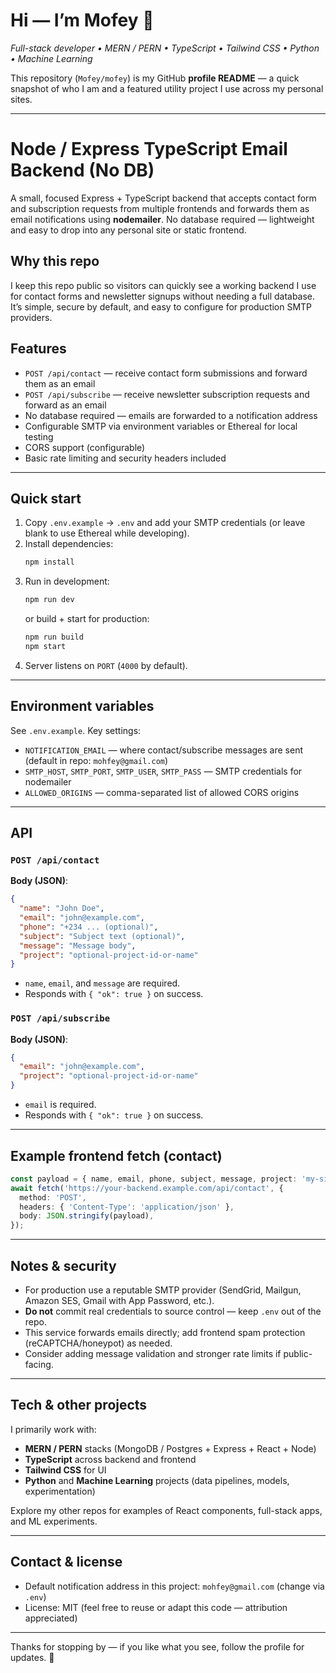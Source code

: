 # Hi — I’m **Mofey** 👋  
_Full-stack developer • MERN / PERN • TypeScript • Tailwind CSS • Python • Machine Learning_

This repository (`Mofey/mofey`) is my GitHub **profile README** — a quick snapshot of who I am and a featured utility project I use across my personal sites.

---

# Node / Express TypeScript Email Backend (No DB)

A small, focused Express + TypeScript backend that accepts contact form and subscription requests from multiple frontends and forwards them as email notifications using **nodemailer**. No database required — lightweight and easy to drop into any personal site or static frontend.

## Why this repo
I keep this repo public so visitors can quickly see a working backend I use for contact forms and newsletter signups without needing a full database. It’s simple, secure by default, and easy to configure for production SMTP providers.

## Features
- `POST /api/contact` — receive contact form submissions and forward them as an email
- `POST /api/subscribe` — receive newsletter subscription requests and forward as an email
- No database required — emails are forwarded to a notification address
- Configurable SMTP via environment variables or Ethereal for local testing
- CORS support (configurable)
- Basic rate limiting and security headers included

---

## Quick start

1. Copy `.env.example` → `.env` and add your SMTP credentials (or leave blank to use Ethereal while developing).
2. Install dependencies:
   ```bash
   npm install
   ```
3. Run in development:
   ```bash
   npm run dev
   ```
   or build + start for production:
   ```bash
   npm run build
   npm start
   ```
4. Server listens on `PORT` (`4000` by default).

---

## Environment variables

See `.env.example`. Key settings:

- `NOTIFICATION_EMAIL` — where contact/subscribe messages are sent (default in repo: `mohfey@gmail.com`)
- `SMTP_HOST`, `SMTP_PORT`, `SMTP_USER`, `SMTP_PASS` — SMTP credentials for nodemailer
- `ALLOWED_ORIGINS` — comma-separated list of allowed CORS origins

---

## API

### `POST /api/contact`
**Body (JSON)**:
```json
{
  "name": "John Doe",
  "email": "john@example.com",
  "phone": "+234 ... (optional)",
  "subject": "Subject text (optional)",
  "message": "Message body",
  "project": "optional-project-id-or-name"
}
```
- `name`, `email`, and `message` are required.
- Responds with `{ "ok": true }` on success.

### `POST /api/subscribe`
**Body (JSON)**:
```json
{
  "email": "john@example.com",
  "project": "optional-project-id-or-name"
}
```
- `email` is required.
- Responds with `{ "ok": true }` on success.

---

## Example frontend fetch (contact)
```ts
const payload = { name, email, phone, subject, message, project: 'my-site' };
await fetch('https://your-backend.example.com/api/contact', {
  method: 'POST',
  headers: { 'Content-Type': 'application/json' },
  body: JSON.stringify(payload),
});
```

---

## Notes & security
- For production use a reputable SMTP provider (SendGrid, Mailgun, Amazon SES, Gmail with App Password, etc.).
- **Do not** commit real credentials to source control — keep `.env` out of the repo.
- This service forwards emails directly; add frontend spam protection (reCAPTCHA/honeypot) as needed.
- Consider adding message validation and stronger rate limits if public-facing.

---

## Tech & other projects
I primarily work with:
- **MERN / PERN** stacks (MongoDB / Postgres + Express + React + Node)
- **TypeScript** across backend and frontend
- **Tailwind CSS** for UI
- **Python** and **Machine Learning** projects (data pipelines, models, experimentation)

Explore my other repos for examples of React components, full-stack apps, and ML experiments.

---

## Contact & license
- Default notification address in this project: `mohfey@gmail.com` (change via `.env`)
- License: MIT (feel free to reuse or adapt this code — attribution appreciated)

---

Thanks for stopping by — if you like what you see, follow the profile for updates. 🚀

